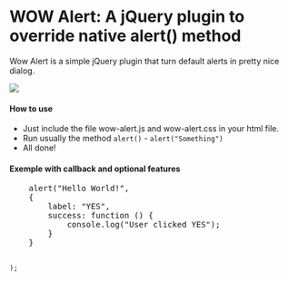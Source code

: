 <h1>WOW Alert: A jQuery plugin to override native alert() method</h1>
<p>Wow Alert is a simple jQuery plugin that turn default alerts in pretty nice dialog.</p>

<img src="http://f.cl.ly/items/1F2a0i1v0Y3n100P2s15/wow-alert.png">

<h4>How to use</h4>
<ul>
<li>Just include the file wow-alert.js and wow-alert.css in your html file.</li>
<li>Run usually the method <code>alert()</code> - <code>alert("Something")</code></li>
<li>All done!</li>
</ul>
<h4>Exemple with callback and optional features</h4>
<pre>
    alert("Hello World!",
    {
        label: "YES",
        success: function () {
            console.log("User clicked YES");
        }
    }

    );
</pre>









